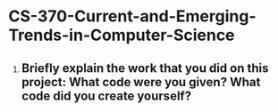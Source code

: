 # CS-370-Current-and-Emerging-Trends-in-Computer-Science

1. Briefly explain the work that you did on this project: What code were you given? What code did you create yourself?
   - 
